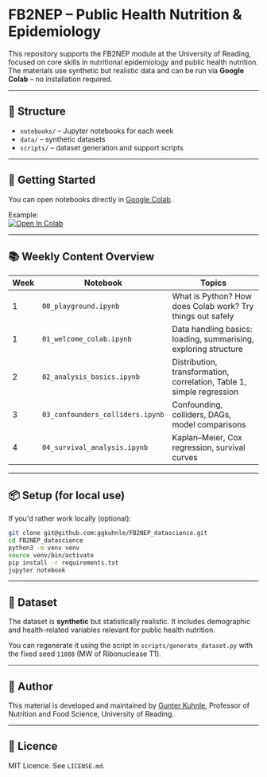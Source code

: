 # FB2NEP – Public Health Nutrition & Epidemiology

This repository supports the FB2NEP module at the University of Reading, focused on core skills in nutritional epidemiology and public health nutrition. The materials use synthetic but realistic data and can be run via **Google Colab** – no installation required.

---

## 📁 Structure

- `notebooks/` – Jupyter notebooks for each week
- `data/` – synthetic datasets
- `scripts/` – dataset generation and support scripts

---

## 🚀 Getting Started

You can open notebooks directly in [Google Colab](https://colab.research.google.com/).

Example:  
[![Open In Colab](https://colab.research.google.com/assets/colab-badge.svg)](https://colab.research.google.com/github/ggkuhnle/FB2NEP_datascience/blob/main/notebooks/00_playground.ipynb)

---

## 📚 Weekly Content Overview

| Week | Notebook | Topics |
|------|----------|--------|
| 1 | `00_playground.ipynb` | What is Python? How does Colab work? Try things out safely |
| 1 | `01_welcome_colab.ipynb` | Data handling basics: loading, summarising, exploring structure |
| 2 | `02_analysis_basics.ipynb` | Distribution, transformation, correlation, Table 1, simple regression |
| 3 | `03_confounders_colliders.ipynb` | Confounding, colliders, DAGs, model comparisons |
| 4 | `04_survival_analysis.ipynb` | Kaplan–Meier, Cox regression, survival curves |

---

## 📦 Setup (for local use)

If you'd rather work locally (optional):

```bash
git clone git@github.com:ggkuhnle/FB2NEP_datascience.git
cd FB2NEP_datascience
python3 -m venv venv
source venv/bin/activate
pip install -r requirements.txt
jupyter notebook
```

---

## 🔬 Dataset

The dataset is **synthetic** but statistically realistic. It includes demographic and health-related variables relevant for public health nutrition.

You can regenerate it using the script in `scripts/generate_dataset.py` with the fixed seed `11088` (MW of Ribonuclease T1).

---

## 👤 Author

This material is developed and maintained by [Gunter Kuhnle](https://www.reading.ac.uk/), Professor of Nutrition and Food Science, University of Reading.

---

## 📝 Licence

MIT Licence. See `LICENSE.md`.
